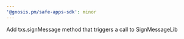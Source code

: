 ```yaml
---
'@gnosis.pm/safe-apps-sdk': minor
---
```


Add txs.signMessage method that triggers a call to SignMessageLib
